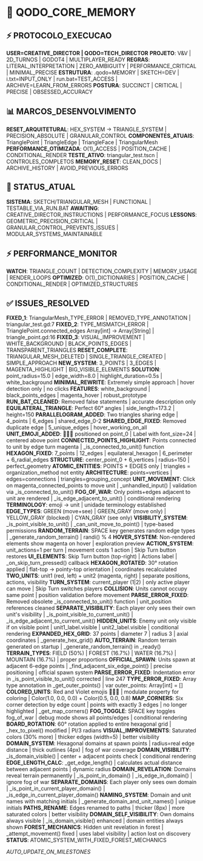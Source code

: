 # 🎯 QODO_CORE_MEMORY

## ⚡ PROTOCOLO_EXECUCAO
**USER=CREATIVE_DIRECTOR | QODO=TECH_DIRECTOR**
**PROJETO**: V&V | 2D_TURNOS | GODOT4 | MULTIPLAYER_READY
**REGRAS**: LITERAL_INTERPRETATION | ZERO_AMBIGUITY | PERFORMANCE_CRITICAL | MINIMAL_PRECISE
**ESTRUTURA**: .qodo=MEMORY | SKETCH=DEV | i.txt=INPUT_ONLY | run.bat=TEST_ACCESS | ARCHIVE=LEARN_FROM_ERRORS
**POSTURA**: SUCCINCT | CRITICAL | PRECISE | OBSESSED_ACCURACY

## 📊 MARCOS_DESENVOLVIMENTO
**RESET_ARQUITETURAL**: HEX_SYSTEM → TRIANGLE_SYSTEM | PRECISION_ABSOLUTE | GRANULAR_CONTROL
**COMPONENTES_ATUAIS**: TrianglePoint | TriangleEdge | TriangleFace | TriangularMesh
**PERFORMANCE_OTIMIZADA**: O(1)_ACCESS | POSITION_CACHE | CONDITIONAL_RENDER
**TESTE_ATIVO**: triangular_test.tscn | CONTROLES_COMPLETOS
**MEMORY_RESET**: CLEAN_DOCS | ARCHIVE_HISTORY | AVOID_PREVIOUS_ERRORS

## 🔄 STATUS_ATUAL
**SISTEMA**: SKETCH/TRIANGULAR_MESH | FUNCTIONAL | TESTABLE_VIA_RUN.BAT
**AWAITING**: CREATIVE_DIRECTOR_INSTRUCTIONS | PERFORMANCE_FOCUS
**LESSONS**: GEOMETRIC_PRECISION_CRITICAL | GRANULAR_CONTROL_PREVENTS_ISSUES | MODULAR_SYSTEMS_MAINTAINABLE

## ⚡ PERFORMANCE_MONITOR
**WATCH**: TRIANGLE_COUNT | DETECTION_COMPLEXITY | MEMORY_USAGE | RENDER_LOOPS
**OPTIMIZED**: O(1)_DICTIONARIES | POSITION_CACHE | CONDITIONAL_RENDER | OPTIMIZED_STRUCTURES

## ✅ ISSUES_RESOLVED
**FIXED_1**: TriangularMesh_TYPE_ERROR | REMOVED_TYPE_ANNOTATION | triangular_test.gd:7
**FIXED_2**: TYPE_MISMATCH_ERROR | TrianglePoint.connected_edges Array[int] → Array[String] | triangle_point.gd:16
**FIXED_3**: VISUAL_IMPROVEMENT | WHITE_BACKGROUND | BLACK_POINTS_EDGES | TRANSPARENT_TRIANGLES
**RESET_COMPLETE**: TRIANGULAR_MESH_DELETED | SINGLE_TRIANGLE_CREATED | SIMPLE_APPROACH
**NEW_SYSTEM**: 3_POINTS | 3_EDGES | MAGENTA_HIGHLIGHT | BIG_VISIBLE_ELEMENTS
**SOLUTION**: point_radius=15.0 | edge_width=8.0 | highlight_duration=0.5s | white_background
**MINIMAL_REWRITE**: Extremely simple approach | hover detection only | no clicks
**FEATURES**: white_background | black_points_edges | magenta_hover | robust_prototype
**RUN_BAT_CLEANED**: Removed false statements | accurate description only
**EQUILATERAL_TRIANGLE**: Perfect 60° angles | side_length=173.2 | height=150
**PARALLELOGRAM_ADDED**: Two triangles sharing edge | 4_points | 6_edges | shared_edge_0-2
**SHARED_EDGE_FIXED**: Removed duplicate edge | 5_unique_edges | hover_working_on_all
**UNIT_EMOJI_ADDED**: 🚶🏻‍♀️ positioned on point_0 | Label with font_size=24 | centered above point
**CONNECTED_POINTS_HIGHLIGHT**: Points connected to unit by edge turn magenta | _is_connected_to_unit() function
**HEXAGON_FIXED**: 7_points | 12_edges | equilateral_hexagon | 6_perimeter + 6_radial_edges
**STRUCTURE**: center_point_0 + 6_vertices | radius=150 | perfect_geometry
**ATOMIC_ENTITIES**: POINTS + EDGES only | triangles = organization_method not entity
**ARCHITECTURE**: points=vertices | edges=connections | triangles=grouping_concept
**UNIT_MOVEMENT**: Click on magenta_connected_points to move unit | _unhandled_input() | validation via _is_connected_to_unit()
**FOG_OF_WAR**: Only points+edges adjacent to unit are rendered | _is_edge_adjacent_to_unit() | conditional rendering
**TERMINOLOGY**: emoji → unit | unidade terminology established
**EDGE_TYPES**: GREEN (move+see) | GREEN_GRAY (move only) | YELLOW_GRAY (blocked) | CYAN_GRAY (see only)
**VISIBILITY_SYSTEM**: _is_point_visible_to_unit() | _can_unit_move_to_point() | type-based permissions
**RANDOM_TERRAIN**: SPACE key generates random edge types | _generate_random_terrain() | randi() % 4
**HOVER_SYSTEM**: Non-rendered elements show magenta on hover | exploration preview
**ACTION_SYSTEM**: unit_actions=1 per turn | movement costs 1 action | Skip Turn button restores
**UI_ELEMENTS**: Skip Turn button (top-right) | Actions label | _on_skip_turn_pressed() callback
**HEXAGON_ROTATED**: 30° rotation applied | flat-top → pointy-top orientation | coordinates recalculated
**TWO_UNITS**: unit1 (red, left) + unit2 (magenta, right) | separate positions, actions, visibility
**TURN_SYSTEM**: current_player (1|2) | only active player can move | Skip Turn switches players
**COLLISION**: Units cannot occupy same point | position validation before movement
**PARSE_ERROR_FIXED**: Removed obsolete _is_connected_to_unit() function | unit_position references cleaned
**SEPARATE_VISIBILITY**: Each player only sees their own unit's visibility | _is_point_visible_to_current_unit() | _is_edge_adjacent_to_current_unit()
**HIDDEN_UNITS**: Enemy unit only visible if on visible point | unit1_label.visible | unit2_label.visible | conditional rendering
**EXPANDED_HEX_GRID**: 37 points | diameter 7 | radius 3 | axial coordinates | _generate_hex_grid()
**AUTO_TERRAIN**: Random terrain generated on startup | _generate_random_terrain() in _ready()
**TERRAIN_TYPES**: FIELD (50%) | FOREST (16.7%) | WATER (16.7%) | MOUNTAIN (16.7%) | proper proportions
**OFFICIAL_SPAWN**: Units spawn at adjacent 6-edge points | _find_adjacent_six_edge_point() | precise positioning | official spawn system
**PARSE_ERROR_FIXED**: Indentation error in _is_point_visible_to_unit() corrected | line 247
**TYPE_ERROR_FIXED**: Array type annotation in _get_outer_points() | var outer_points: Array[int] = []
**COLORED_UNITS**: Red and Violet emojis 🚶🏻‍♀️ | modulate property for coloring | Color(1.0, 0.0, 0.0) + Color(0.5, 0.0, 0.8)
**MAP_CORNERS**: Six corner detection by edge count | points with exactly 3 edges | no longer highlighted | _get_map_corners()
**FOG_TOGGLE**: SPACE key toggles fog_of_war | debug mode shows all points/edges | conditional rendering
**BOARD_ROTATION**: 60° rotation applied to entire hexagonal grid | _hex_to_pixel() modified | PI/3 radians
**VISUAL_IMPROVEMENTS**: Saturated colors (30% more) | thicker edges (width=5) | better visibility
**DOMAIN_SYSTEM**: Hexagonal domains at spawn points | radius=real edge distance | thick outlines (4px) | fog of war coverage
**DOMAIN_VISIBILITY**: _is_domain_visible() | center + adjacent points check | conditional rendering
**EDGE_LENGTH_CALC**: _get_edge_length() | calculates actual distance between adjacent points | dynamic radius
**DOMAIN_REVELATION**: Domains reveal terrain permanently | _is_point_in_domain() | _is_edge_in_domain() | ignore fog of war
**SEPARATE_DOMAINS**: Each player only sees own domain | _is_point_in_current_player_domain() | _is_edge_in_current_player_domain()
**NAMING_SYSTEM**: Domain and unit names with matching initials | _generate_domain_and_unit_names() | unique initials
**PATHS_RENAME**: Edges renamed to paths | thicker (8px) | more saturated colors | better visibility
**DOMAIN_SELF_VISIBILITY**: Own domains always visible | _is_domain_visible() enhanced | domain entities always shown
**FOREST_MECHANICS**: Hidden unit revelation in forest | _attempt_movement() fixed | uses label visibility | action lost on discovery
**STATUS**: ATOMIC_SYSTEM_WITH_FIXED_FOREST_MECHANICS

*AUTO_UPDATE_ON_MILESTONES*